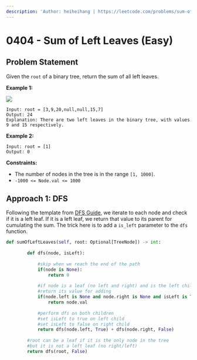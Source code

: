 ```yaml
---
description: 'Author: heiheihang | https://leetcode.com/problems/sum-of-left-leaves/'
---
```


# 0404 - Sum of Left Leaves (Easy)

## Problem Statement

Given the `root` of a binary tree, return the sum of all left leaves.

**Example 1:**

![](https://assets.leetcode.com/uploads/2021/04/08/leftsum-tree.jpg)

```
Input: root = [3,9,20,null,null,15,7]
Output: 24
Explanation: There are two left leaves in the binary tree, with values 9 and 15 respectively.
```

**Example 2:**

```
Input: root = [1]
Output: 0 
```

**Constraints:**

* The number of nodes in the tree is in the range `[1, 1000]`.
* `-1000 <= Node.val <= 1000`

## Approach 1: DFS

Following the template from [DFS Guide](../../tutorials/graph-theory/depth-first-search.md), we iterate to each node and check if it is a left leaf. If it is a left leaf, we return that value to its parent for cumulating the sum. The trick here is to add a `is_left` parameter to the `dfs` function.

```python
def sumOfLeftLeaves(self, root: Optional[TreeNode]) -> int:
        
        def dfs(node, isLeft):
            
            #skip when we reach the end of the path
            if(node is None):
                return 0
                
            #if node is a leaf (no left and right) and is the left child
            #return its value for adding
            if(node.left is None and node.right is None and isLeft is True):
                return node.val 
            
            #perform dfs on both children
            #set isLeft to true on left child
            #set isLeft to false on right child
            return dfs(node.left, True) + dfs(node.right, False)
        
        #root can be a leaf if it is the only node in the tree
        #but it is not a left leaf (no right/left)
        return dfs(root, False)
```

